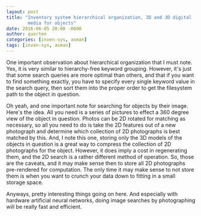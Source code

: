 ```yaml
---
layout: post
title: "Inventory system hierarchical organization, 3D and 3D digital
        media for objects"
date: 2016-06-05 20:00 -0600
author: quorten
categories: [inven-sys, asman]
tags: [inven-sys, asman]
---
```


One important observation about hierarchical organization that I must
note.  Yes, it is very similar to hierarchy-free keyword grouping.
However, it's just that some search queries are more optimal than
others, and that if you want to find something exactly, you have to
specify every single keyword value in the search query, then sort them
into the proper order to get the filesystem path to the object in
question.

Oh yeah, and one important note for searching for objects by their
image.  Here's the idea.  All you need is a series of pictures to
effect a 360 degree view of the object in question.  Photos can be 2D
rotated for matching as necessary, so all you need to do is take the
2D features out of a new photograph and determine which collection of
2D photographs is best matched by this.  And, I note this one, storing
only the 3D models of the objects in question is a great way to
compress the collection of 2D photographs for the object.  However, it
does imply a cost in regenerating them, and the 2D search is a rather
different method of operation.  So, those are the caveats, and it may
make sense then to store all 2D photographs pre-rendered for
computation.  The only time it may make sense to not store them is
when you want to crunch your data down to fitting in a small storage
space.

Anyways, pretty interesting things going on here.  And especially with
hardware artificial neural networks, doing image searches by
photographing will be really fast and efficient.
